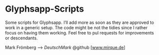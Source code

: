 Glyphsapp-Scripts
=================

Some scripts for Glyphsapp. I’ll add more as soon as they are approved to work in a generic setup. The code might be not the tidies since I rather focus on having them working. Feel free to pul requests for improvements or descendants.

Mark Frömberg -->
*DeutschMark* @github
[www.mirque.de]
